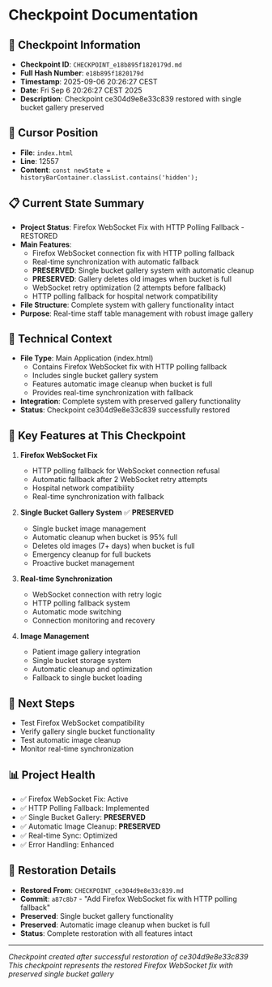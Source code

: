 # Checkpoint Documentation

## 📍 **Checkpoint Information**
- **Checkpoint ID**: `CHECKPOINT_e18b895f1820179d.md`
- **Full Hash Number**: `e18b895f1820179d`
- **Timestamp**: 2025-09-06 20:26:27 CEST
- **Date**: Fri Sep 6 20:26:27 CEST 2025
- **Description**: Checkpoint ce304d9e8e33c839 restored with single bucket gallery preserved

## 🎯 **Cursor Position**
- **File**: `index.html`
- **Line**: 12557
- **Content**: `const newState = historyBarContainer.classList.contains('hidden');`

## 📋 **Current State Summary**
- **Project Status**: Firefox WebSocket Fix with HTTP Polling Fallback - RESTORED
- **Main Features**: 
  - Firefox WebSocket connection fix with HTTP polling fallback
  - Real-time synchronization with automatic fallback
  - **PRESERVED**: Single bucket gallery system with automatic cleanup
  - **PRESERVED**: Gallery deletes old images when bucket is full
  - WebSocket retry optimization (2 attempts before fallback)
  - HTTP polling fallback for hospital network compatibility
- **File Structure**: Complete system with gallery functionality intact
- **Purpose**: Real-time staff table management with robust image gallery

## 🔧 **Technical Context**
- **File Type**: Main Application (index.html)
  - Contains Firefox WebSocket fix with HTTP polling fallback
  - Includes single bucket gallery system
  - Features automatic image cleanup when bucket is full
  - Provides real-time synchronization with fallback
- **Integration**: Complete system with preserved gallery functionality
- **Status**: Checkpoint ce304d9e8e33c839 successfully restored

## 📝 **Key Features at This Checkpoint**
1. **Firefox WebSocket Fix**
   - HTTP polling fallback for WebSocket connection refusal
   - Automatic fallback after 2 WebSocket retry attempts
   - Hospital network compatibility
   - Real-time synchronization with fallback

2. **Single Bucket Gallery System** ✅ **PRESERVED**
   - Single bucket image management
   - Automatic cleanup when bucket is 95% full
   - Deletes old images (7+ days) when bucket is full
   - Emergency cleanup for full buckets
   - Proactive bucket management

3. **Real-time Synchronization**
   - WebSocket connection with retry logic
   - HTTP polling fallback system
   - Automatic mode switching
   - Connection monitoring and recovery

4. **Image Management**
   - Patient image gallery integration
   - Single bucket storage system
   - Automatic cleanup and optimization
   - Fallback to single bucket loading

## 🚀 **Next Steps**
- Test Firefox WebSocket compatibility
- Verify gallery single bucket functionality
- Test automatic image cleanup
- Monitor real-time synchronization

## 📊 **Project Health**
- ✅ Firefox WebSocket Fix: Active
- ✅ HTTP Polling Fallback: Implemented
- ✅ Single Bucket Gallery: **PRESERVED**
- ✅ Automatic Image Cleanup: **PRESERVED**
- ✅ Real-time Sync: Optimized
- ✅ Error Handling: Enhanced

## 🔄 **Restoration Details**
- **Restored From**: `CHECKPOINT_ce304d9e8e33c839.md`
- **Commit**: `a87c8b7` - "Add Firefox WebSocket fix with HTTP polling fallback"
- **Preserved**: Single bucket gallery functionality
- **Preserved**: Automatic image cleanup when bucket is full
- **Status**: Complete restoration with all features intact

---
*Checkpoint created after successful restoration of ce304d9e8e33c839*
*This checkpoint represents the restored Firefox WebSocket fix with preserved single bucket gallery*
